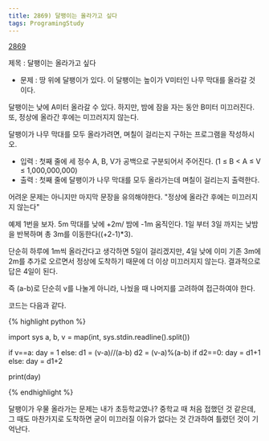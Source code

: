 ```yaml
---
title: 2869) 달팽이는 올라가고 싶다
tags: ProgramingStudy
---
```


[2869](https://www.acmicpc.net/problem/2869)


제목 : 달팽이는 올라가고 싶다


- 문제 : 땅 위에 달팽이가 있다. 이 달팽이는 높이가 V미터인 나무 막대를 올라갈 것이다.

달팽이는 낮에 A미터 올라갈 수 있다. 하지만, 밤에 잠을 자는 동안 B미터 미끄러진다. 또, 정상에 올라간 후에는 미끄러지지 않는다.

달팽이가 나무 막대를 모두 올라가려면, 며칠이 걸리는지 구하는 프로그램을 작성하시오.

- 입력 : 첫째 줄에 세 정수 A, B, V가 공백으로 구분되어서 주어진다. (1 ≤ B < A ≤ V ≤ 1,000,000,000)
- 출력 : 첫째 줄에 달팽이가 나무 막대를 모두 올라가는데 며칠이 걸리는지 출력한다.


어려운 문제는 아니지만 마지막 문장을 유의해야한다. "정상에 올라간 후에는 미끄러지지 않는다"

예제 1번을 보자. 5m 막대를 낮에 +2m/ 밤에 -1m 움직인다. 1일 부터 3일 까지는 낮밤을 반복하며 총 3m를 이동한다((+2-1)*3). 

단순히 하루에 1m씩 올라간다고 생각하면 5일이 걸리겠지만, 4일 낮에 이미 기존 3m에 2m를 추가로 오르면서 정상에 도착하기 때문에 더 이상 미끄러지지 않는다. 결과적으로 답은 4일이 된다.

즉 (a-b)로 단순히 v를 나눌게 아니라, 나눴을 때 나머지를 고려하여 접근하여야 한다.

코드는 다음과 같다.

{% highlight python %}

import sys
a, b, v = map(int, sys.stdin.readline().split())


if v==a:
    day = 1
else:
    d1 = (v-a)//(a-b)
    d2 = (v-a)%(a-b)
    if d2==0:
        day = d1+1
    else:
        day = d1+2

print(day)


{% endhighlight %}


달팽이가 우물 올라가는 문제는 내가 초등학교였나? 중학교 때 처음 접했던 것 같은데, 그 때도 마찬가지로 도착하면 굳이 미끄러질 이유가 없다는 것 간과하여 틀렸던 것이 기억난다.









